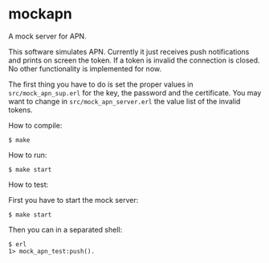 mockapn
=======

A mock server for APN.

This software simulates APN. Currently it just receives push notifications and prints on screen the token. 
If a token is invalid the connection is closed. No other functionality is implemented for now.

The first thing you have to do is set the proper values in `src/mock_apn_sup.erl` for the key, the password and the certificate.
You may want to change in `src/mock_apn_server.erl` the value list of the invalid tokens. 

How to compile:

    $ make

How to run:

    $ make start

How to test:

First you have to start the mock server:

    $ make start

Then you can in a separated shell:

    $ erl
    1> mock_apn_test:push().


